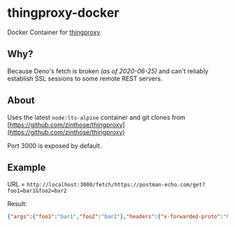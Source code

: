 # thingproxy-docker
Docker Container for [thingproxy](https://github.com/zinthose/thingproxy)

## Why?
Because Deno's fetch is broken *(as of 2020-06-25)* and can't reliably establish SSL sessions to some remote REST servers.

## About
Uses the latest `node:lts-alpine` container and git clones from [https://github.com/zinthose/thingproxy](https://github.com/zinthose/thingproxy) 

Port 3000 is exposed by default.

## Example
URL = `http://localhost:3000/fetch/https://postman-echo.com/get?foo1=bar1&foo2=bar2`

Result:
```json
{"args":{"foo1":"bar1","foo2":"bar2"},"headers":{"x-forwarded-proto":"https","x-forwarded-port":"443","host":"postman-echo.com","upgrade-insecure-requests":"1","user-agent":"Mozilla/5.0 (Windows NT 10.0; Win64; x64) AppleWebKit/537.36 (KHTML, like Gecko) Chrome/83.0.4103.116 Safari/537.36","accept":"text/html,application/xhtml+xml,application/xml;q=0.9,image/webp,image/apng,*/*;q=0.8,application/signed-exchange;v=b3;q=0.9","sec-fetch-site":"none","sec-fetch-mode":"navigate","sec-fetch-user":"?1","sec-fetch-dest":"document","accept-encoding":"gzip, deflate, br","accept-language":"en-US,en;q=0.9","url":"https://postman-echo.com/get?foo1=bar1&foo2=bar2"}
